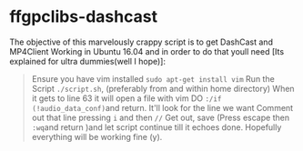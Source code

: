 # ffgpclibs-dashcast

The objective of this marvelously crappy script is to get DashCast and MP4Client Working 
in Ubuntu 16.04 and in order to do that youll need [Its explained for ultra dummies(well I hope)]: 


> Ensure you have vim installed `sudo apt-get install vim`
> Run the Script `./script.sh`, (preferably from and within home directory)
> When it gets to line 63 it will open a file with vim 
> DO `:/if (!audio_data_conf)`and return. It'll look for the line we want 
> Comment out that line pressing `i` and then `//`
> Get out, save (Press escape then `:wq`and return )and let script continue till it echoes done.
> Hopefully everything will be working fine (y).
